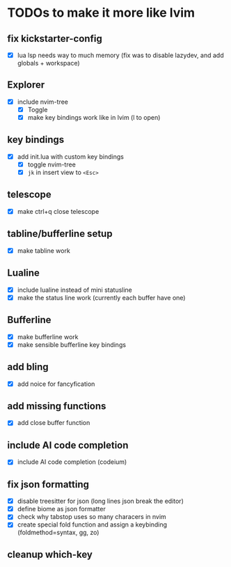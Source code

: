 # TODOs to make it more like lvim

## fix kickstarter-config
- [x] lua lsp needs way to much memory (fix was to disable lazydev, and add globals + workspace)

## Explorer
- [x] include nvim-tree
    - [x] Toggle
    - [x] make key bindings work like in lvim (l to open)

## key bindings
- [x] add init.lua with custom key bindings
    - [x] toggle nvim-tree
    - [x] `jk` in insert view to `<Esc>`

## telescope
- [x] make ctrl+q close telescope 

## tabline/bufferline setup
- [x] make tabline work

## Lualine
- [x] include lualine instead of mini statusline
- [x] make the status line work (currently each buffer have one)

## Bufferline
- [x] make bufferline work
- [x] make sensible bufferline key bindings

## add bling
- [x] add noice for fancyfication

## add missing functions
- [x] add close buffer function

## include AI code completion
- [x] include AI code completion (codeium)

## fix json formatting
- [x] disable treesitter for json (long lines json break the editor)
- [x] define biome as json formatter
- [x] check why tabstop uses so many characers in nvim
- [x] create special fold function and assign a keybinding (foldmethod=syntax, gg, zo)

## cleanup which-key
